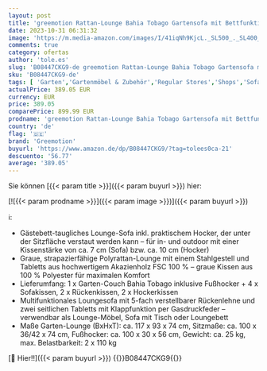 ```yaml
---
layout: post
title: 'greemotion Rattan-Lounge Bahia Tobago Gartensofa mit Bettfunktion inkl. Hocker  Grau Holzfarben  ca.117 x 93 x 74'
date: 2023-10-31 06:31:32
image: 'https://m.media-amazon.com/images/I/41iqNh9KjcL._SL500_._SL400_.jpg'
comments: true
category: ofertas
author: 'tole.es'
slug: 'B08447CKG9-de greemotion Rattan-Lounge Bahia Tobago Gartensofa mit...'
sku: 'B08447CKG9-de'
tags: [ 'Garten','Gartenmöbel & Zubehör','Regular Stores','Shops','Sofas','Terrassen Sitzmöbel','greemotion','🇩🇪', ]
actualPrice: 389.05 EUR
currency: EUR
price: 389.05
comparePrice: 899.99 EUR
prodname: 'greemotion Rattan-Lounge Bahia Tobago Gartensofa mit Bettfunktion inkl. Hocker  Grau Holzfarben  ca.117 x 93 x 74'
country: 'de'
flag: '🇩🇪'
brand: 'Greemotion'
buyurl: 'https://www.amazon.de/dp/B08447CKG9/?tag=tolees0ca-21'
descuento: '56.77'
average: '389.05'
---
```


Sie können [{{< param title >}}]({{< param buyurl >}}) hier:

[![{{< param prodname >}}]({{< param image >}})]({{< param buyurl >}})

ℹ️:

- Gästebett-taugliches Lounge-Sofa inkl. praktischem Hocker, der unter der Sitzfläche verstaut werden kann – für in- und outdoor mit einer Kissenstärke von ca. 7 cm (Sofa) bzw. ca. 10 cm (Hocker)
- Graue, strapazierfähige Polyrattan-Lounge mit einem Stahlgestell und Tabletts aus hochwertigem Akazienholz FSC 100 % – graue Kissen aus 100 % Polyester für maximalen Komfort
- Lieferumfang: 1 x Garten-Couch Bahia Tobago inklusive Fußhocker + 4 x Sofakissen, 2 x Rückenkissen, 2 x Hockerkissen
- Multifunktionales Loungesofa mit 5-fach verstellbarer Rückenlehne und zwei seitlichen Tabletts mit Klappfunktion per Gasdruckfeder – verwendbar als Lounge-Möbel, Sofa mit Tisch oder Loungebett
- Maße Garten-Lounge (BxHxT): ca. 117 x 93 x 74 cm, Sitzmaße: ca. 100 x 36/42 x 74 cm, Fußhocker: ca. 100 x 30 x 56 cm, Gewicht: ca. 25 kg, max. Belastbarkeit: 2 x 110 kg

[🛒 Hier!!]({{< param buyurl >}})
{{<world>}}B08447CKG9{{</world>}}
